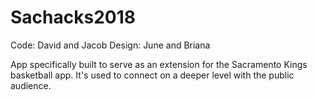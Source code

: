 # Sachacks2018
Code: David and Jacob
Design: June and Briana 

App specifically built to serve as an extension for the Sacramento Kings basketball app. It's used to connect on a deeper level with the public audience.   
